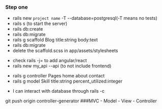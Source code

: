 ### Step one
- rails new `project name` -T --database=postgresql(-T means no tests)
- rails s (to start the server)
- rails db:create 
- rails db:migrate
- rails g scaffold Blog title:string body:text
- rails db:migrate
- delete the scaffold.scss in app/assets/stylesheets
* check rails -j= to add angular/react
* rails new my_api --api (to not include frontend)
- rails g controller Pages home about contact
- rails g model Skill title:string percent_utilized:integer
* I can interact with database through rails -c 

git push origin controller-generator
###MVC - Model - View - Controller

